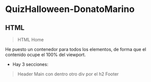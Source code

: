 # QuizHalloween-DonatoMarino

## HTML
>HTML Home


He puesto un contenedor para todos los elementos, de forma que el contenido ocupe el 100% del viewport.
- Hay 3 secciones:
> Header 
> Main con dentro otro div por el h2
> Footer

